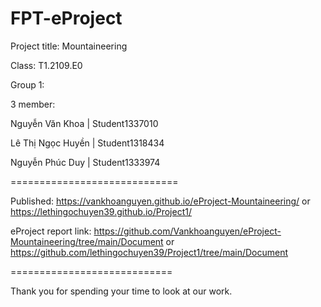 FPT-eProject
============================
Project title: Mountaineering

Class: T1.2109.E0

Group 1:

3 member:

Nguyễn Văn Khoa | Student1337010

Lê Thị Ngọc Huyền | Student1318434

Nguyễn Phúc Duy | Student1333974

=============================

Published: https://vankhoanguyen.github.io/eProject-Mountaineering/ or https://lethingochuyen39.github.io/Project1/

eProject report link: https://github.com/Vankhoanguyen/eProject-Mountaineering/tree/main/Document or https://github.com/lethingochuyen39/Project1/tree/main/Document

============================

Thank you for spending your time to look at our work.
